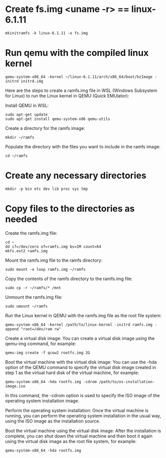 # Create fs.img <uname -r> == linux-6.1.11
```
mkinitramfs -k linux-6.1.11 -o fs.img

```
 # Run qemu with the compiled linux kernel
```
qemu-system-x86_64 -kernel ~/linux-6.1.11/arch/x86_64/boot/bzImage -initrd initrd.img
```
Here are the steps to create a ramfs.img file in WSL (Windows Subsystem for Linux) to run the Linux kernel in QEMU (Quick EMUlator):

Install QEMU in WSL:
```
sudo apt-get update
sudo apt-get install qemu-system-x86 qemu-utils
```
Create a directory for the ramfs image:
```
mkdir ~/ramfs
```
Populate the directory with the files you want to include in the ramfs image:
```
cd ~/ramfs
```
# Create any necessary directories
```
mkdir -p bin etc dev lib proc sys tmp
```
# Copy files to the directories as needed
Create the ramfs.img file:
```
cd ~
dd if=/dev/zero of=ramfs.img bs=1M count=64
mkfs.ext2 ramfs.img
```
Mount the ramfs.img file to the ramfs directory:
```
sudo mount -o loop ramfs.img ~/ramfs
```
Copy the contents of the ramfs directory to the ramfs.img file:
```
sudo cp -r ~/ramfs/* /mnt
```
Unmount the ramfs.img file:
```
sudo umount ~/ramfs
```
Run the Linux kernel in QEMU with the ramfs.img file as the root file system:
```
qemu-system-x86_64 -kernel /path/to/linux-kernel -initrd ramfs.img -append "root=/dev/ram rw"
```
Create a virtual disk image: You can create a virtual disk image using the qemu-img command, for example:
```
qemu-img create -f qcow2 rootfs.img 2G
```
Boot the virtual machine with the virtual disk image: You can use the -hda option of the QEMU command to specify the virtual disk image created in step 1 as the virtual hard disk of the virtual machine, for example:
```
qemu-system-x86_64 -hda rootfs.img -cdrom /path/to/os-installation-image.iso
```
In this command, the -cdrom option is used to specify the ISO image of the operating system installation image.

Perform the operating system installation: Once the virtual machine is running, you can perform the operating system installation in the usual way, using the ISO image as the installation source.

Boot the virtual machine using the virtual disk image: After the installation is complete, you can shut down the virtual machine and then boot it again using the virtual disk image as the root file system, for example:
```
qemu-system-x86_64 -hda rootfs.img
```

